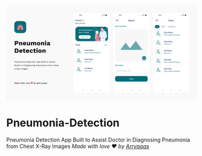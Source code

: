 ![Readme Cover](https://github.com/arryaaas/Pneumonia-Detection/blob/master/Readme-Cover.png?raw=true)

# Pneumonia-Detection
Pneumonia Detection App Built to Assist Doctor in Diagnosing Pneumonia from Chest X-Ray Images *Made with love ❤️ by [Arryaaas](https://github.com/Arryaaas)*
